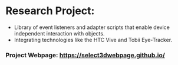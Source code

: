 # Research Project: 
- Library of event listeners and adapter scripts that enable device independent interaction with objects.
- Integrating technologies like the HTC Vive and Tobii Eye-Tracker.

### Project Webpage: https://select3dwebpage.github.io/
